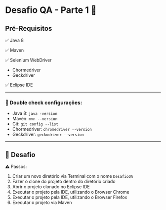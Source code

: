 # Desafio QA  - Parte 1 🐞

## **Pré-Requisitos**
✅ Java 8

✅ Maven

✅ Selenium WebDriver
- Chormedriver
- Geckdriver

✅ Eclipse IDE

---
### 📝 **Double check configurações:**

- Java 8: `java -version`
- Maven: `mvn --version`
- Git: `git config --list`
- Chormedriver:  `chromedriver --version`
- Geckdriver: `geckodriver --version`

---
##  🎉 **Desafio**

⚠️ Passos:

1. Criar um novo diretório via Terminal com o nome `DesafioQA`
1. Fazer o clone do projeto dentro do diretório criado
2. Abrir o projeto clonado no Eclipse IDE
3. Executar o projeto pela IDE, utilizando o Browser Chrome
4. Executar o projeto pela IDE, utilizando o Browser Firefox
5. Executar o projeto via Maven